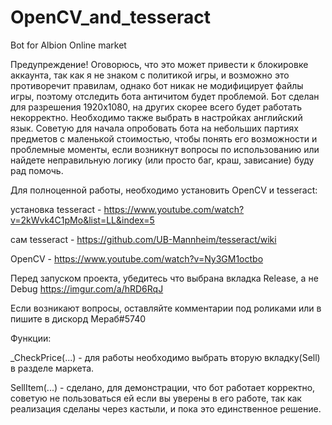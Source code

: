 # OpenCV_and_tesseract
Bot for Albion Online market

Предупреждение!
Оговорюсь, что это может привести к блокировке аккаунта, так как я не знаком с политикой игры, и возможно это противоречит правилам, 
однако бот никак не модифицирует файлы игры, поэтому отследить бота античитом будет проблемой. Бот сделан для разрешения 1920х1080, 
на других скорее всего будет работать некорректно. Необходимо также выбрать в настройках английский язык. Советую для начала опробовать бота на небольших партиях предметов с маленькой стоимостью, чтобы понять его возможности и проблемные моменты, если возникнут вопросы по использованию или найдете неправильную логику (или просто баг, краш, зависание) буду рад помочь.


Для полноценной работы, необходимо установить OpenCV и tesseract:

установка tesseract - https://www.youtube.com/watch?v=2kWvk4C1pMo&list=LL&index=5

сам tesseract - https://github.com/UB-Mannheim/tesseract/wiki

OpenCV - https://www.youtube.com/watch?v=Ny3GM1octbo

Перед запуском проекта, убедитесь что выбрана вкладка Release, а не Debug https://imgur.com/a/hRD6RqJ

Если возникают вопросы, оставляйте комментарии под роликами или в пишите в дискорд Мераб#5740

Функции:

_CheckPrice(...) - для работы необходимо выбрать вторую вкладку(Sell) в разделе маркета.

SellItem(...) - сделано, для демонстрации, что бот работает корректно, советую не пользоваться ей если вы уверены в его работе, так как реализация сделаны через кастыли,
и пока это единственное решение.


